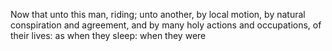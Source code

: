 Now that unto this man, riding; unto another, by local motion, by natural conspiration and agreement, and by many holy actions and occupations, of their lives: as when they sleep: when they were
